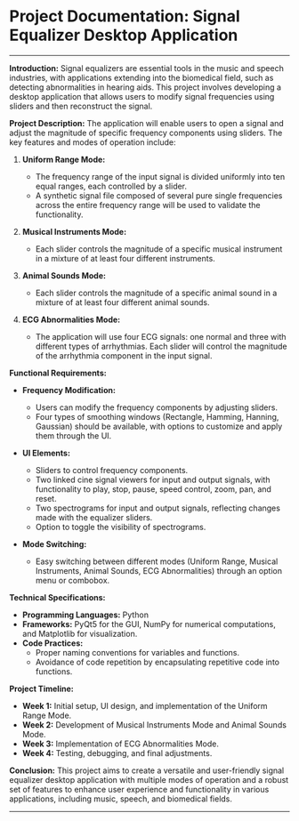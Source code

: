 # Project Documentation: Signal Equalizer Desktop Application

---

**Introduction:**
Signal equalizers are essential tools in the music and speech industries, with applications extending into the biomedical field, such as detecting abnormalities in hearing aids. This project involves developing a desktop application that allows users to modify signal frequencies using sliders and then reconstruct the signal.

**Project Description:**
The application will enable users to open a signal and adjust the magnitude of specific frequency components using sliders. The key features and modes of operation include:

1. **Uniform Range Mode:**
   - The frequency range of the input signal is divided uniformly into ten equal ranges, each controlled by a slider.
   - A synthetic signal file composed of several pure single frequencies across the entire frequency range will be used to validate the functionality.

2. **Musical Instruments Mode:**
   - Each slider controls the magnitude of a specific musical instrument in a mixture of at least four different instruments.

3. **Animal Sounds Mode:**
   - Each slider controls the magnitude of a specific animal sound in a mixture of at least four different animal sounds.

4. **ECG Abnormalities Mode:**
   - The application will use four ECG signals: one normal and three with different types of arrhythmias. Each slider will control the magnitude of the arrhythmia component in the input signal.

**Functional Requirements:**
- **Frequency Modification:** 
  - Users can modify the frequency components by adjusting sliders.
  - Four types of smoothing windows (Rectangle, Hamming, Hanning, Gaussian) should be available, with options to customize and apply them through the UI.
  
- **UI Elements:**
  - Sliders to control frequency components.
  - Two linked cine signal viewers for input and output signals, with functionality to play, stop, pause, speed control, zoom, pan, and reset.
  - Two spectrograms for input and output signals, reflecting changes made with the equalizer sliders.
  - Option to toggle the visibility of spectrograms.
  
- **Mode Switching:**
  - Easy switching between different modes (Uniform Range, Musical Instruments, Animal Sounds, ECG Abnormalities) through an option menu or combobox.

**Technical Specifications:**
- **Programming Languages:** Python
- **Frameworks:** PyQt5 for the GUI, NumPy for numerical computations, and Matplotlib for visualization.
- **Code Practices:**
  - Proper naming conventions for variables and functions.
  - Avoidance of code repetition by encapsulating repetitive code into functions.

**Project Timeline:**
- **Week 1:** Initial setup, UI design, and implementation of the Uniform Range Mode.
- **Week 2:** Development of Musical Instruments Mode and Animal Sounds Mode.
- **Week 3:** Implementation of ECG Abnormalities Mode.
- **Week 4:** Testing, debugging, and final adjustments.

**Conclusion:**
This project aims to create a versatile and user-friendly signal equalizer desktop application with multiple modes of operation and a robust set of features to enhance user experience and functionality in various applications, including music, speech, and biomedical fields.

---
